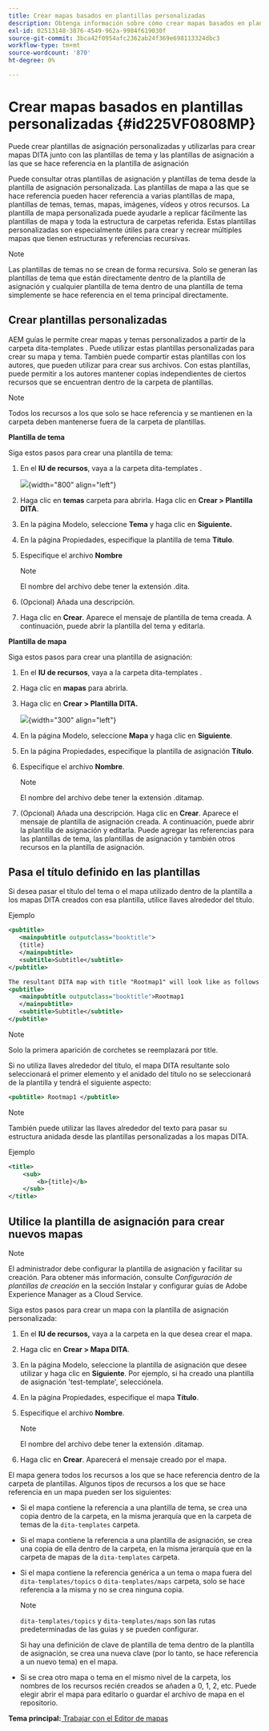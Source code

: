 ```yaml
---
title: Crear mapas basados en plantillas personalizadas
description: Obtenga información sobre cómo crear mapas basados en plantillas personalizadas
exl-id: 02513148-3876-4549-962a-9984f619030f
source-git-commit: 3bca42f0954afc2362ab24f369e698113324dbc3
workflow-type: tm+mt
source-wordcount: '870'
ht-degree: 0%

---
```


# Crear mapas basados en plantillas personalizadas {#id225VF0808MP}

Puede crear plantillas de asignación personalizadas y utilizarlas para crear mapas DITA junto con las plantillas de tema y las plantillas de asignación a las que se hace referencia en la plantilla de asignación

Puede consultar otras plantillas de asignación y plantillas de tema desde la plantilla de asignación personalizada. Las plantillas de mapa a las que se hace referencia pueden hacer referencia a varias plantillas de mapa, plantillas de temas, temas, mapas, imágenes, vídeos y otros recursos. La plantilla de mapa personalizada puede ayudarle a replicar fácilmente las plantillas de mapa y toda la estructura de carpetas referida. Estas plantillas personalizadas son especialmente útiles para crear y recrear múltiples mapas que tienen estructuras y referencias recursivas.

>[!NOTE]
>
> Las plantillas de temas no se crean de forma recursiva. Solo se generan las plantillas de tema que están directamente dentro de la plantilla de asignación y cualquier plantilla de tema dentro de una plantilla de tema simplemente se hace referencia en el tema principal directamente.

## Crear plantillas personalizadas

AEM guías le permite crear mapas y temas personalizados a partir de la carpeta dita-templates . Puede utilizar estas plantillas personalizadas para crear su mapa y tema. También puede compartir estas plantillas con los autores, que pueden utilizar para crear sus archivos. Con estas plantillas, puede permitir a los autores mantener copias independientes de ciertos recursos que se encuentran dentro de la carpeta de plantillas.

>[!NOTE]
>
> Todos los recursos a los que solo se hace referencia y se mantienen en la carpeta deben mantenerse fuera de la carpeta de plantillas.

**Plantilla de tema**

Siga estos pasos para crear una plantilla de tema:

1. En el **IU de recursos**, vaya a la carpeta dita-templates .

   ![](images/dita-templates.png){width="800" align="left"}

1. Haga clic en **temas** carpeta para abrirla. Haga clic en **Crear \> Plantilla DITA**.
1. En la página Modelo, seleccione **Tema** y haga clic en **Siguiente.**
1. En la página Propiedades, especifique la plantilla de tema **Título**.
1. Especifique el archivo **Nombre**

   >[!NOTE]
   >
   > El nombre del archivo debe tener la extensión .dita.

1. \(Opcional\) Añada una descripción.
1. Haga clic en **Crear**. Aparece el mensaje de plantilla de tema creada. A continuación, puede abrir la plantilla del tema y editarla.

**Plantilla de mapa**

Siga estos pasos para crear una plantilla de asignación:

1. En el **IU de recursos**, vaya a la carpeta dita-templates .
1. Haga clic en **mapas** para abrirla.
1. Haga clic en **Crear \> Plantilla DITA.**

   ![](images/create-dita-template.png){width="300" align="left"}

1. En la página Modelo, seleccione **Mapa** y haga clic en **Siguiente**.
1. En la página Propiedades, especifique la plantilla de asignación **Título**.
1. Especifique el archivo **Nombre**.

   >[!NOTE]
   >
   > El nombre del archivo debe tener la extensión .ditamap.

1. (Opcional\) Añada una descripción. Haga clic en **Crear**. Aparece el mensaje de plantilla de asignación creada. A continuación, puede abrir la plantilla de asignación y editarla. Puede agregar las referencias para las plantillas de tema, las plantillas de asignación y también otros recursos en la plantilla de asignación.

## Pasa el título definido en las plantillas

Si desea pasar el título del tema o el mapa utilizado dentro de la plantilla a los mapas DITA creados con esa plantilla, utilice llaves alrededor del título.

Ejemplo

```XML
<pubtitle>
   <mainpubtitle outputclass="booktitle">
   {title}
   </mainpubtitle>
   <subtitle>Subtitle</subtitle>
</pubtitle>

The resultant DITA map with title "Rootmap1" will look like as follows:
<pubtitle>
   <mainpubtitle outputclass="booktitle">Rootmap1
   </mainpubtitle>
   <subtitle>Subtitle</subtitle>
</pubtitle>
```

>[!NOTE]
> Solo la primera aparición de corchetes se reemplazará por title.

Si no utiliza llaves alrededor del título, el mapa DITA resultante solo seleccionará el primer elemento y el anidado del título no se seleccionará de la plantilla y tendrá el siguiente aspecto:

```XML
<pubtitle> Rootmap1 </pubtitle>
```

>[!NOTE]
> También puede utilizar las llaves alrededor del texto para pasar su estructura anidada desde las plantillas personalizadas a los mapas DITA.

Ejemplo

```XML
<title>    
    <sub>        
        <b>{title}</b>    
    </sub>
</title>
```

## Utilice la plantilla de asignación para crear nuevos mapas

>[!NOTE]
>
> El administrador debe configurar la plantilla de asignación y facilitar su creación. Para obtener más información, consulte *Configuración de plantillas de creación* en la sección Instalar y configurar guías de Adobe Experience Manager as a Cloud Service.

Siga estos pasos para crear un mapa con la plantilla de asignación personalizada:

1. En el **IU de recursos,** vaya a la carpeta en la que desea crear el mapa.
1. Haga clic en **Crear \> Mapa DITA**.
1. En la página Modelo, seleccione la plantilla de asignación que desee utilizar y haga clic en **Siguiente**. Por ejemplo, si ha creado una plantilla de asignación &#39;test-template&#39;, selecciónela.
1. En la página Propiedades, especifique el mapa **Título**.
1. Especifique el archivo **Nombre**.

   >[!NOTE]
   >
   > El nombre del archivo debe tener la extensión .ditamap.

1. Haga clic en **Crear**. Aparecerá el mensaje creado por el mapa.


El mapa genera todos los recursos a los que se hace referencia dentro de la carpeta de plantillas. Algunos tipos de recursos a los que se hace referencia en un mapa pueden ser los siguientes:

- Si el mapa contiene la referencia a una plantilla de tema, se crea una copia dentro de la carpeta, en la misma jerarquía que en la carpeta de temas de la `dita-templates` carpeta.
- Si el mapa contiene la referencia a una plantilla de asignación, se crea una copia de ella dentro de la carpeta, en la misma jerarquía que en la carpeta de mapas de la `dita-templates` carpeta.
- Si el mapa contiene la referencia genérica a un tema o mapa fuera del `dita-templates/topics` o `dita-templates/maps` carpeta, solo se hace referencia a la misma y no se crea ninguna copia.

   >[!NOTE]
   >
   > `dita-templates/topics` y `dita-templates/maps` son las rutas predeterminadas de las guías y se pueden configurar.


   Si hay una definición de clave de plantilla de tema dentro de la plantilla de asignación, se crea una nueva clave \(por lo tanto, se hace referencia a un nuevo tema\) en el mapa.

- Si se crea otro mapa o tema en el mismo nivel de la carpeta, los nombres de los recursos recién creados se añaden a 0, 1, 2, etc. Puede elegir abrir el mapa para editarlo o guardar el archivo de mapa en el repositorio.

**Tema principal:**[ Trabajar con el Editor de mapas](map-editor.md)

